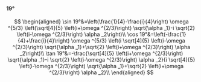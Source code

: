 #### 19°

$$
\begin{aligned}
\sin 19°&=\left(\frac{1}{4}-\frac{i}{4}\right) \omega ^{5/3} \left(\sqrt[4]{5} \left(i+\omega ^{2/3}\right) \sqrt{\alpha _1}-i \sqrt{2} \left(i-\omega ^{2/3}\right)
\alpha _2\right)\\
\cos 19°&=\left(-\frac{1}{4}+\frac{i}{4}\right) \omega ^{5/3} \left(i \sqrt[4]{5} \left(i-\omega ^{2/3}\right) \sqrt{\alpha _1}+\sqrt{2} \left(i+\omega ^{2/3}\right)
\alpha _2\right)\\
\tan 19°&=-\frac{\sqrt[4]{5} \left(i+\omega ^{2/3}\right) \sqrt{\alpha _1}-i \sqrt{2} \left(i-\omega ^{2/3}\right) \alpha _2}{i \sqrt[4]{5} \left(i-\omega ^{2/3}\right)
\sqrt{\alpha _1}+\sqrt{2} \left(i+\omega ^{2/3}\right) \alpha _2}\\
\end{aligned}
$$

